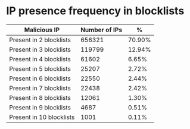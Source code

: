 # IP presence frequency in blocklists
| Malicious IP | Number of IPs | % |
|----|----|----|
| Present in 2 blocklists | 656321 | 70.90% |
| Present in 3 blocklists | 119799 | 12.94% |
| Present in 4 blocklists | 61602 | 6.65% |
| Present in 5 blocklists | 25207 | 2.72% |
| Present in 6 blocklists | 22550 | 2.44% |
| Present in 7 blocklists | 22438 | 2.42% |
| Present in 8 blocklists | 12061 | 1.30% |
| Present in 9 blocklists | 4687 | 0.51% |
| Present in 10 blocklists | 1001 | 0.11% |
